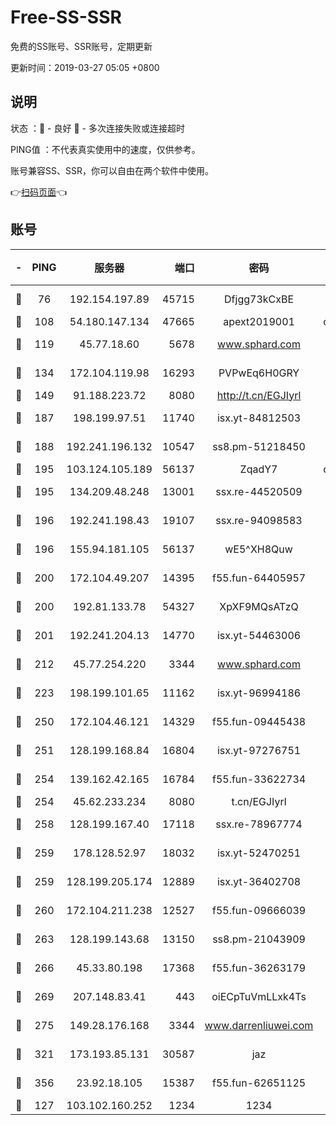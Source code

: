 # Free-SS-SSR

免费的SS账号、SSR账号，定期更新

更新时间：2019-03-27 05:05 +0800

## 说明

状态     ：🙂 - 良好 🙁 - 多次连接失败或连接超时

PING值   ：不代表真实使用中的速度，仅供参考。

账号兼容SS、SSR，你可以自由在两个软件中使用。

👉[扫码页面](https://liesauer.github.io/Free-SS-SSR/)👈

## 账号

|-|PING|服务器|端口|密码|加密方式|区域|
|:----:|:----:|:-----:|-----:|:----:|:----:|:----:|
|🙂|76|192.154.197.89|45715|Dfjgg73kCxBE|aes-256-cfb|US|
|🙂|108|54.180.147.134|47665|apext2019001|chacha20|KR|
|🙂|119|45.77.18.60|5678|www.sphard.com|aes-256-cfb|JP|
|🙂|134|172.104.119.98|16293|PVPwEq6H0GRY|aes-256-cfb|JP|
|🙂|149|91.188.223.72|8080|http://t.cn/EGJIyrl|rc4-md5|RU|
|🙂|187|198.199.97.51|11740|isx.yt-84812503|aes-256-cfb|US|
|🙂|188|192.241.196.132|10547|ss8.pm-51218450|aes-256-cfb|US|
|🙂|195|103.124.105.189|56137|ZqadY7|chacha20|US|
|🙂|195|134.209.48.248|13001|ssx.re-44520509|aes-256-cfb|US|
|🙂|196|192.241.198.43|19107|ssx.re-94098583|aes-256-cfb|US|
|🙂|196|155.94.181.105|56137|wE5^XH8Quw|aes-256-cfb|US|
|🙂|200|172.104.49.207|14395|f55.fun-64405957|aes-256-cfb|SG|
|🙂|200|192.81.133.78|54327|XpXF9MQsATzQ|aes-256-cfb|US|
|🙂|201|192.241.204.13|14770|isx.yt-54463006|aes-256-cfb|US|
|🙂|212|45.77.254.220|3344|www.sphard.com|aes-256-cfb|SG|
|🙂|223|198.199.101.65|11162|isx.yt-96994186|aes-256-cfb|US|
|🙂|250|172.104.46.121|14329|f55.fun-09445438|aes-256-cfb|SG|
|🙂|251|128.199.168.84|16804|isx.yt-97276751|aes-256-cfb|SG|
|🙂|254|139.162.42.165|16784|f55.fun-33622734|aes-256-cfb|SG|
|🙂|254|45.62.233.234|8080|t.cn/EGJIyrl|rc4-md5|CA|
|🙂|258|128.199.167.40|17118|ssx.re-78967774|aes-256-cfb|SG|
|🙂|259|178.128.52.97|18032|isx.yt-52470251|aes-256-cfb|SG|
|🙂|259|128.199.205.174|12889|isx.yt-36402708|aes-256-cfb|SG|
|🙂|260|172.104.211.238|12527|f55.fun-09666039|aes-256-cfb|US|
|🙂|263|128.199.143.68|13150|ss8.pm-21043909|aes-256-cfb|SG|
|🙂|266|45.33.80.198|17368|f55.fun-36263179|aes-256-cfb|US|
|🙂|269|207.148.83.41|443|oiECpTuVmLLxk4Ts|aes-256-cfb|AU|
|🙂|275|149.28.176.168|3344|www.darrenliuwei.com|aes-256-cfb|AU|
|🙂|321|173.193.85.131|30587|jaz|aes-256-cfb|US|
|🙂|356|23.92.18.105|15387|f55.fun-62651125|aes-256-cfb|US|
|🙁|127|103.102.160.252|1234|1234|rc4-md5|JP|
